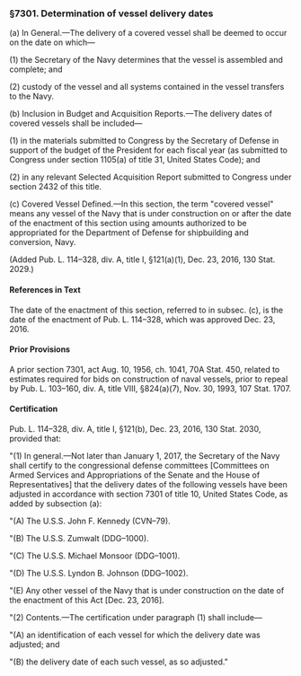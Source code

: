 ### §7301. Determination of vessel delivery dates ###

(a) In General.—The delivery of a covered vessel shall be deemed to occur on the date on which—

(1) the Secretary of the Navy determines that the vessel is assembled and complete; and

(2) custody of the vessel and all systems contained in the vessel transfers to the Navy.

(b) Inclusion in Budget and Acquisition Reports.—The delivery dates of covered vessels shall be included—

(1) in the materials submitted to Congress by the Secretary of Defense in support of the budget of the President for each fiscal year (as submitted to Congress under section 1105(a) of title 31, United States Code); and

(2) in any relevant Selected Acquisition Report submitted to Congress under section 2432 of this title.

(c) Covered Vessel Defined.—In this section, the term "covered vessel" means any vessel of the Navy that is under construction on or after the date of the enactment of this section using amounts authorized to be appropriated for the Department of Defense for shipbuilding and conversion, Navy.

(Added Pub. L. 114–328, div. A, title I, §121(a)(1), Dec. 23, 2016, 130 Stat. 2029.)

#### References in Text ####

The date of the enactment of this section, referred to in subsec. (c), is the date of the enactment of Pub. L. 114–328, which was approved Dec. 23, 2016.

#### Prior Provisions ####

A prior section 7301, act Aug. 10, 1956, ch. 1041, 70A Stat. 450, related to estimates required for bids on construction of naval vessels, prior to repeal by Pub. L. 103–160, div. A, title VIII, §824(a)(7), Nov. 30, 1993, 107 Stat. 1707.

#### Certification ####

Pub. L. 114–328, div. A, title I, §121(b), Dec. 23, 2016, 130 Stat. 2030, provided that:

"(1) In general.—Not later than January 1, 2017, the Secretary of the Navy shall certify to the congressional defense committees [Committees on Armed Services and Appropriations of the Senate and the House of Representatives] that the delivery dates of the following vessels have been adjusted in accordance with section 7301 of title 10, United States Code, as added by subsection (a):

"(A) The U.S.S. John F. Kennedy (CVN–79).

"(B) The U.S.S. Zumwalt (DDG–1000).

"(C) The U.S.S. Michael Monsoor (DDG–1001).

"(D) The U.S.S. Lyndon B. Johnson (DDG–1002).

"(E) Any other vessel of the Navy that is under construction on the date of the enactment of this Act [Dec. 23, 2016].

"(2) Contents.—The certification under paragraph (1) shall include—

"(A) an identification of each vessel for which the delivery date was adjusted; and

"(B) the delivery date of each such vessel, as so adjusted."